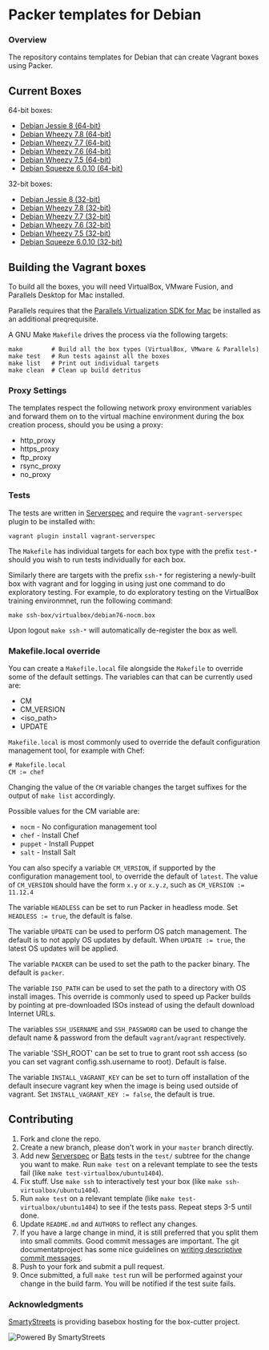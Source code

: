 # Packer templates for Debian

### Overview

The repository contains templates for Debian that can create Vagrant boxes
using Packer.

## Current Boxes

64-bit boxes:

* [Debian Jessie 8 (64-bit)](https://atlas.hashicorp.com/boxcutter/boxes/debian80)
* [Debian Wheezy 7.8 (64-bit)](https://atlas.hashicorp.com/boxcutter/boxes/debian78)
* [Debian Wheezy 7.7 (64-bit)](https://atlas.hashicorp.com/boxcutter/boxes/debian77)
* [Debian Wheezy 7.6 (64-bit)](https://atlas.hashicorp.com/boxcutter/boxes/debian76)
* [Debian Wheezy 7.5 (64-bit)](https://atlas.hashicorp.com/boxcutter/boxes/debian75)
* [Debian Squeeze 6.0.10 (64-bit)](https://atlas.hashicorp.com/boxcutter/boxes/debian6010)

32-bit boxes:

* [Debian Jessie 8 (32-bit)](https://atlas.hashicorp.com/boxcutter/boxes/debian80-i386)
* [Debian Wheezy 7.8 (32-bit)](https://atlas.hashicorp.com/boxcutter/boxes/debian78-i386)
* [Debian Wheezy 7.7 (32-bit)](https://atlas.hashicorp.com/boxcutter/boxes/debian77-i386)
* [Debian Wheezy 7.6 (32-bit)](https://atlas.hashicorp.com/boxcutter/boxes/debian76-i386)
* [Debian Wheezy 7.5 (32-bit)](https://atlas.hashicorp.com/boxcutter/boxes/debian75-i386)
* [Debian Squeeze 6.0.10 (32-bit)](https://atlas.hashicorp.com/boxcutter/boxes/debian6010-i386)

## Building the Vagrant boxes

To build all the boxes, you will need VirtualBox, VMware Fusion, and
Parallels Desktop for Mac installed.

Parallels requires that the
[Parallels Virtualization SDK for Mac](http://www.parallels.com/downloads/desktop)
be installed as an additional preqrequisite.

A GNU Make `Makefile` drives the process via the following targets:

    make        # Build all the box types (VirtualBox, VMware & Parallels)
    make test   # Run tests against all the boxes
    make list   # Print out individual targets
    make clean  # Clean up build detritus

### Proxy Settings

The templates respect the following network proxy environment variables
and forward them on to the virtual machine environment during the box creation
process, should you be using a proxy:

* http_proxy
* https_proxy
* ftp_proxy
* rsync_proxy
* no_proxy

### Tests

The tests are written in [Serverspec](http://serverspec.org) and require the
`vagrant-serverspec` plugin to be installed with:

    vagrant plugin install vagrant-serverspec

The `Makefile` has individual targets for each box type with the prefix
`test-*` should you wish to run tests individually for each box.

Similarly there are targets with the prefix `ssh-*` for registering a
newly-built box with vagrant and for logging in using just one command to
do exploratory testing.  For example, to do exploratory testing
on the VirtualBox training environmnet, run the following command:

    make ssh-box/virtualbox/debian76-nocm.box

Upon logout `make ssh-*` will automatically de-register the box as well.

### Makefile.local override

You can create a `Makefile.local` file alongside the `Makefile` to override
some of the default settings.  The variables can that can be currently
used are:

* CM
* CM_VERSION
* \<iso_path\>
* UPDATE

`Makefile.local` is most commonly used to override the default configuration
management tool, for example with Chef:

    # Makefile.local
    CM := chef

Changing the value of the `CM` variable changes the target suffixes for
the output of `make list` accordingly.

Possible values for the CM variable are:

* `nocm` - No configuration management tool
* `chef` - Install Chef
* `puppet` - Install Puppet
* `salt`  - Install Salt

You can also specify a variable `CM_VERSION`, if supported by the
configuration management tool, to override the default of `latest`.
The value of `CM_VERSION` should have the form `x.y` or `x.y.z`,
such as `CM_VERSION := 11.12.4`

The variable `HEADLESS` can be set to run Packer in headless mode.
Set `HEADLESS := true`, the default is false.

The variable `UPDATE` can be used to perform OS patch management.  The
default is to not apply OS updates by default.  When `UPDATE := true`,
the latest OS updates will be applied.

The variable `PACKER` can be used to set the path to the packer binary.
The default is `packer`.

The variable `ISO_PATH` can be used to set the path to a directory with
OS install images. This override is commonly used to speed up Packer builds
by pointing at pre-downloaded ISOs instead of using the default download
Internet URLs.

The variables `SSH_USERNAME` and `SSH_PASSWORD` can be used to change the
 default name & password from the default `vagrant`/`vagrant` respectively.

The variable 'SSH_ROOT' can be set to true to grant root ssh access (so you can set
vagrant config.ssh.username to root). Default is false.

The variable `INSTALL_VAGRANT_KEY` can be set to turn off installation of the
default insecure vagrant key when the image is being used outside of vagrant.
Set `INSTALL_VAGRANT_KEY := false`, the default is true.

## Contributing


1. Fork and clone the repo.
2. Create a new branch, please don't work in your `master` branch directly.
3. Add new [Serverspec](http://serverspec.org/) or [Bats](https://blog.engineyard.com/2014/bats-test-command-line-tools) tests in the `test/` subtree for the change you want to make.  Run `make test` on a relevant template to see the tests fail (like `make test-virtualbox/ubuntu1404`).
4. Fix stuff.  Use `make ssh` to interactively test your box (like `make ssh-virtualbox/ubuntu1404`).
5. Run `make test` on a relevant template (like `make test-virtualbox/ubuntu1404`) to see if the tests pass.  Repeat steps 3-5 until done.
6. Update `README.md` and `AUTHORS` to reflect any changes.
7. If you have a large change in mind, it is still preferred that you split them into small commits.  Good commit messages are important.  The git documentatproject has some nice guidelines on [writing descriptive commit messages](http://git-scm.com/book/ch5-2.html#Commit-Guidelines).
8. Push to your fork and submit a pull request.
9. Once submitted, a full `make test` run will be performed against your change in the build farm.  You will be notified if the test suite fails.

### Acknowledgments

[SmartyStreets](http://www.smartystreets.com) is providing basebox hosting for the box-cutter project.

![Powered By SmartyStreets](https://smartystreets.com/resources/images/smartystreets-flat.png)
